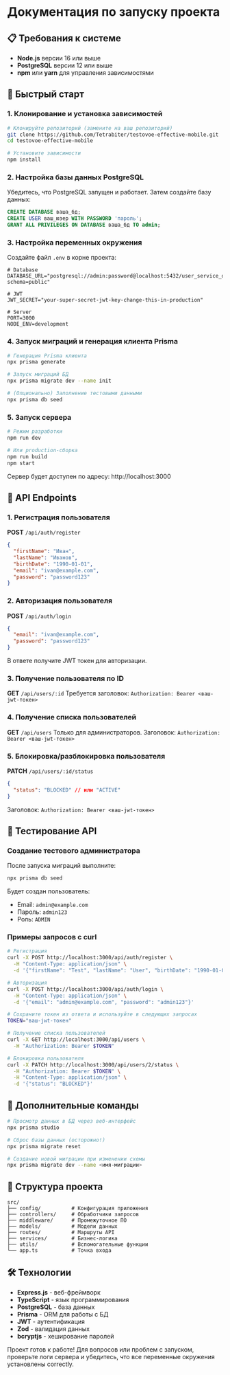 # Документация по запуску проекта

## 📋 Требования к системе

- **Node.js** версии 16 или выше
- **PostgreSQL** версии 12 или выше
- **npm** или **yarn** для управления зависимостями

## 🚀 Быстрый старт

### 1. Клонирование и установка зависимостей

```bash
# Клонируйте репозиторий (замените на ваш репозиторий)
git clone https://github.com/Tetrabiter/testovoe-effective-mobile.git
cd testovoe-effective-mobile

# Установите зависимости
npm install
```

### 2. Настройка базы данных PostgreSQL

Убедитесь, что PostgreSQL запущен и работает. Затем создайте базу данных:

```sql
CREATE DATABASE ваша_бд;
CREATE USER ваш_юзер WITH PASSWORD 'пароль';
GRANT ALL PRIVILEGES ON DATABASE ваша_бд TO admin;
```

### 3. Настройка переменных окружения

Создайте файл `.env` в корне проекта:

```env
# Database
DATABASE_URL="postgresql://admin:password@localhost:5432/user_service_db?schema=public"

# JWT
JWT_SECRET="your-super-secret-jwt-key-change-this-in-production"

# Server
PORT=3000
NODE_ENV=development
```

### 4. Запуск миграций и генерация клиента Prisma

```bash
# Генерация Prisma клиента
npx prisma generate

# Запуск миграций БД
npx prisma migrate dev --name init

# (Опционально) Заполнение тестовыми данными
npx prisma db seed
```

### 5. Запуск сервера

```bash
# Режим разработки
npm run dev

# Или production-сборка
npm run build
npm start
```

Сервер будет доступен по адресу: http://localhost:3000

## 📡 API Endpoints

### 1. Регистрация пользователя
**POST** `/api/auth/register`
```json
{
  "firstName": "Иван",
  "lastName": "Иванов",
  "birthDate": "1990-01-01",
  "email": "ivan@example.com",
  "password": "password123"
}
```

### 2. Авторизация пользователя
**POST** `/api/auth/login`
```json
{
  "email": "ivan@example.com",
  "password": "password123"
}
```
В ответе получите JWT токен для авторизации.

### 3. Получение пользователя по ID
**GET** `/api/users/:id`
Требуется заголовок: `Authorization: Bearer <ваш-jwt-токен>`

### 4. Получение списка пользователей
**GET** `/api/users`
Только для администраторов. Заголовок: `Authorization: Bearer <ваш-jwt-токен>`

### 5. Блокировка/разблокировка пользователя
**PATCH** `/api/users/:id/status`
```json
{
  "status": "BLOCKED" // или "ACTIVE"
}
```
Заголовок: `Authorization: Bearer <ваш-jwt-токен>`

## 🧪 Тестирование API

### Создание тестового администратора

После запуска миграций выполните:

```bash
npx prisma db seed
```

Будет создан пользователь:
- Email: `admin@example.com`
- Пароль: `admin123`
- Роль: `ADMIN`

### Примеры запросов с curl

```bash
# Регистрация
curl -X POST http://localhost:3000/api/auth/register \
  -H "Content-Type: application/json" \
  -d '{"firstName": "Test", "lastName": "User", "birthDate": "1990-01-01", "email": "test@example.com", "password": "test123"}'

# Авторизация
curl -X POST http://localhost:3000/api/auth/login \
  -H "Content-Type: application/json" \
  -d '{"email": "admin@example.com", "password": "admin123"}'

# Сохраните токен из ответа и используйте в следующих запросах
TOKEN="ваш-jwt-токен"

# Получение списка пользователей
curl -X GET http://localhost:3000/api/users \
  -H "Authorization: Bearer $TOKEN"

# Блокировка пользователя
curl -X PATCH http://localhost:3000/api/users/2/status \
  -H "Authorization: Bearer $TOKEN" \
  -H "Content-Type: application/json" \
  -d '{"status": "BLOCKED"}'
```

## 🔧 Дополнительные команды

```bash
# Просмотр данных в БД через веб-интерфейс
npx prisma studio

# Сброс базы данных (осторожно!)
npx prisma migrate reset

# Создание новой миграции при изменении схемы
npx prisma migrate dev --name <имя-миграции>
```

## 📁 Структура проекта

```
src/
├── config/          # Конфигурация приложения
├── controllers/     # Обработчики запросов
├── middleware/      # Промежуточное ПО
├── models/          # Модели данных
├── routes/          # Маршруты API
├── services/        # Бизнес-логика
├── utils/           # Вспомогательные функции
└── app.ts           # Точка входа
```

## 🛠️ Технологии

- **Express.js** - веб-фреймворк
- **TypeScript** - язык программирования
- **PostgreSQL** - база данных
- **Prisma** - ORM для работы с БД
- **JWT** - аутентификация
- **Zod** - валидация данных
- **bcryptjs** - хеширование паролей

Проект готов к работе! Для вопросов или проблем с запуском, проверьте логи сервера и убедитесь, что все переменные окружения установлены correctly.